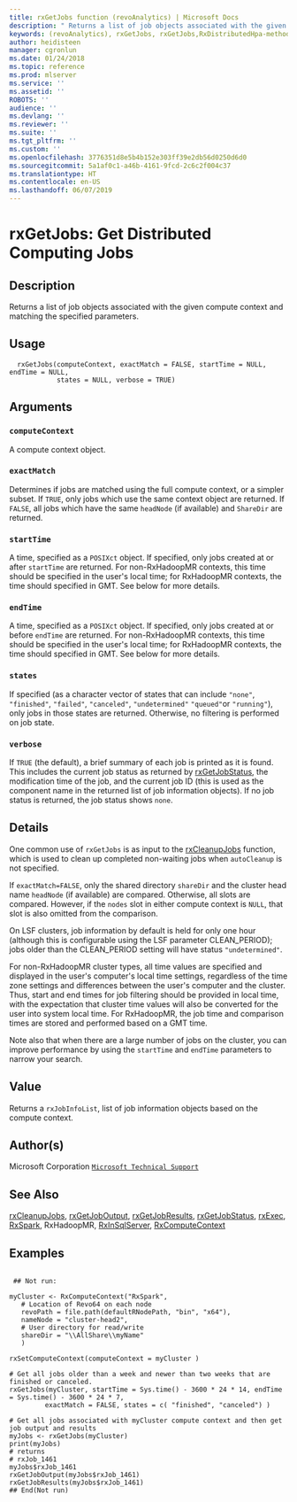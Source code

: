 ```yaml
---
title: rxGetJobs function (revoAnalytics) | Microsoft Docs
description: " Returns a list of job objects associated with the given compute context  and matching the specified parameters. "
keywords: (revoAnalytics), rxGetJobs, rxGetJobs,RxDistributedHpa-method, rxGetJobs,RxForeachDoPar-method, rxGetJobs,RxHadoopMR-method, rxGetJobs,RxInSqlServer-method, rxGetJobs,RxLocalParallel-method, rxGetJobs,RxLocalSeq-method, IO
author: heidisteen
manager: cgronlun
ms.date: 01/24/2018
ms.topic: reference
ms.prod: mlserver
ms.service: ''
ms.assetid: ''
ROBOTS: ''
audience: ''
ms.devlang: ''
ms.reviewer: ''
ms.suite: ''
ms.tgt_pltfrm: ''
ms.custom: ''
ms.openlocfilehash: 3776351d8e5b4b152e303ff39e2db56d0250d6d0
ms.sourcegitcommit: 5a1af0c1-a46b-4161-9fcd-2c6c2f004c37
ms.translationtype: HT
ms.contentlocale: en-US
ms.lasthandoff: 06/07/2019
---
```

 # <a name="rxgetjobs--get-distributed-computing-jobs"></a>rxGetJobs:  Get Distributed Computing Jobs  
 ## <a name="description"></a>Description

Returns a list of job objects associated with the given compute context and matching the specified parameters.



 ## <a name="usage"></a>Usage

```   
  rxGetJobs(computeContext, exactMatch = FALSE, startTime = NULL, endTime = NULL, 
            states = NULL, verbose = TRUE)

```


 ## <a name="arguments"></a>Arguments



 ### `computeContext`
 A compute context object. 


 ### `exactMatch`
 Determines if jobs are matched using the full compute  context, or a simpler subset.  If `TRUE`, only jobs which use the same  context object are returned. If `FALSE`, all jobs which have the same `headNode` (if available) and `ShareDir` are returned. 


 ### `startTime`
 A time, specified as a `POSIXct` object. If specified, only jobs created at  or after `startTime` are returned.  For non-RxHadoopMR contexts, this time should be specified in the user's local time; for RxHadoopMR contexts, the time should specified in GMT. See below for more details. 


 ### `endTime`
 A time, specified as a `POSIXct` object. If specified, only jobs created at  or before `endTime` are returned.  For non-RxHadoopMR contexts, this time should be specified in the user's local time; for RxHadoopMR contexts, the time should specified in GMT. See below for more details. 


 ### `states`
 If specified (as a character vector of states that can include `"none"`,  `"finished"`, `"failed"`, `"canceled"`, `"undetermined"` `"queued"`or  `"running"`), only jobs in those states are returned.   Otherwise, no filtering is performed on job state. 


 ### `verbose`
 If `TRUE` (the default), a brief summary of each job is printed as it is found. This includes the current job status as returned by [rxGetJobStatus](rxGetJobResults.md), the modification time of the job, and the current job ID (this is used as the component name in the returned list of job information objects). If no job status is returned, the job status shows `none`. 




 ## <a name="details"></a>Details

One common use of `rxGetJobs` is as input to the [rxCleanupJobs](rxCleanup.md) function, which is used to clean up completed non-waiting jobs when `autoCleanup` is not specified.

If `exactMatch=FALSE`, only the shared directory `shareDir` and the cluster head name `headNode` (if available) are compared.  Otherwise, all slots are compared. However, if the `nodes` slot in either compute context is `NULL`, that slot is also omitted from the comparison.

On LSF clusters, job information by default is held for only one hour (although this is configurable using the LSF parameter CLEAN_PERIOD); jobs older than the CLEAN_PERIOD setting will have status `"undetermined"`. 

For non-RxHadoopMR cluster types, all time values are specified and displayed in the user's computer's local time settings, regardless of the time zone settings and differences between the user's computer and the cluster.  Thus, start and end times for job filtering should be provided in local time, with the expectation that cluster time values will also be converted for the user into system local time.  For RxHadoopMR, the job time and comparison times are stored and performed based on a GMT time.

Note also that when there are a large number of jobs on the cluster, you can improve performance by using the `startTime` and `endTime` parameters to narrow your search.


 ## <a name="value"></a>Value

Returns a `rxJobInfoList`, list of job information objects based on the compute context.

 ## <a name="authors"></a>Author(s)

Microsoft Corporation [`Microsoft Technical Support`](https://go.microsoft.com/fwlink/?LinkID=698556&clcid=0x409)



 ## <a name="see-also"></a>See Also

[rxCleanupJobs](rxCleanup.md), [rxGetJobOutput](rxGetJobOutput.md), [rxGetJobResults](rxGetJobResults.md), [rxGetJobStatus](rxGetJobResults.md), [rxExec](rxExec.md), [RxSpark](RxSpark.md), RxHadoopMR, [RxInSqlServer](RxInSqlServer.md), [RxComputeContext](RxComputeContext.md)

 ## <a name="examples"></a>Examples

 ```

  ## Not run:

myCluster <- RxComputeContext("RxSpark",
    # Location of Revo64 on each node
    revoPath = file.path(defaultRNodePath, "bin", "x64"),                                           
    nameNode = "cluster-head2", 
    # User directory for read/write                                         
    shareDir = "\\AllShare\\myName"                            
    )

rxSetComputeContext(computeContext = myCluster )

# Get all jobs older than a week and newer than two weeks that are finished or canceled.
rxGetJobs(myCluster, startTime = Sys.time() - 3600 * 24 * 14, endTime = Sys.time() - 3600 * 24 * 7, 
          exactMatch = FALSE, states = c( "finished", "canceled") )

# Get all jobs associated with myCluster compute context and then get job output and results
myJobs <- rxGetJobs(myCluster)
print(myJobs)
# returns
# rxJob_1461  
myJobs$rxJob_1461
rxGetJobOutput(myJobs$rxJob_1461)
rxGetJobResults(myJobs$rxJob_1461)
 ## End(Not run) 
```


